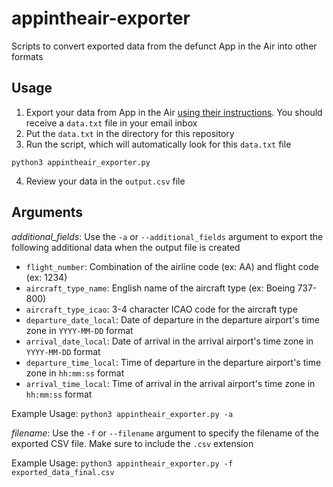 # appintheair-exporter
Scripts to convert exported data from the defunct App in the Air into other formats

## Usage
1. Export your data from App in the Air [using their instructions](https://appintheair.com/shutdown/). You should receive a `data.txt` file in your email inbox
2. Put the `data.txt` in the directory for this repository
3. Run the script, which will automatically look for this `data.txt` file

`python3 appintheair_exporter.py`

4. Review your data in the `output.csv` file

## Arguments
*additional_fields*: Use the `-a` or `--additional_fields` argument to export the following additional data when the output file is created
* `flight_number`: Combination of the airline code (ex: AA) and flight code (ex: 1234) 
* `aircraft_type_name`: English name of the aircraft type (ex: Boeing 737-800)
* `aircraft_type_icao`: 3-4 character ICAO code for the aircraft type
* `departure_date_local`: Date of departure in the departure airport's time zone in `YYYY-MM-DD` format
* `arrival_date_local`: Date of arrival in the arrival airport's time zone in `YYYY-MM-DD` format
* `departure_time_local`: Time of departure in the departure airport's time zone in `hh:mm:ss` format
* `arrival_time_local`: Time of arrival in the arrival airport's time zone in `hh:mm:ss` format

Example Usage:
`python3 appintheair_exporter.py -a`

*filename*: Use the `-f` or `--filename` argument to specify the filename of the exported CSV file. Make sure to include the `.csv` extension

Example Usage:
`python3 appintheair_exporter.py -f exported_data_final.csv`
